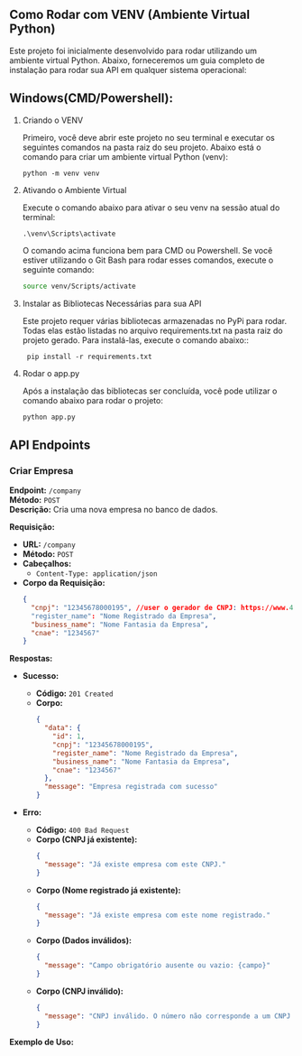## Como Rodar com VENV (Ambiente Virtual Python)
Este projeto foi inicialmente desenvolvido para rodar utilizando um ambiente virtual Python. Abaixo, forneceremos um guia completo de instalação para rodar sua API em qualquer sistema operacional:
## Windows(CMD/Powershell):
1. Criando o VENV

    Primeiro, você deve abrir este projeto no seu terminal e executar os seguintes comandos na pasta raiz do seu projeto.
 Abaixo está o comando para criar um ambiente virtual Python (venv):

    ```commandline
    python -m venv venv
    ```
2. Ativando o Ambiente Virtual

    Execute o comando abaixo para ativar o seu venv na sessão atual do terminal:
    ```commandline
    .\venv\Scripts\activate
    ```
    O comando acima funciona bem para CMD ou Powershell. Se você estiver utilizando o Git Bash para rodar esses comandos, execute o seguinte comando:

      ```bash
      source venv/Scripts/activate
      ```

3. Instalar as Bibliotecas Necessárias para sua API

    Este projeto requer várias bibliotecas armazenadas no PyPi para rodar. Todas elas estão listadas no arquivo requirements.txt na pasta raiz do projeto gerado. Para instalá-las, execute o comando abaixo::
     ```commandline
      pip install -r requirements.txt
      ```     
4. Rodar o app.py

   Após a instalação das bibliotecas ser concluída, você pode utilizar o comando abaixo para rodar o projeto:
    ```bash
    python app.py
    ```

## API Endpoints

### Criar Empresa

**Endpoint:** `/company`  
**Método:** `POST`  
**Descrição:** Cria uma nova empresa no banco de dados.

**Requisição:**

- **URL:** `/company`
- **Método:** `POST`
- **Cabeçalhos:**
  - `Content-Type: application/json`
- **Corpo da Requisição:**
  ```json
  {
    "cnpj": "12345678000195", //user o gerador de CNPJ: https://www.4devs.com.br/gerador_de_cnpj
    "register_name": "Nome Registrado da Empresa",
    "business_name": "Nome Fantasia da Empresa",
    "cnae": "1234567"
  }
  ```

**Respostas:**

- **Sucesso:**
  - **Código:** `201 Created`
  - **Corpo:**
    ```json
    {
      "data": {
        "id": 1,
        "cnpj": "12345678000195",
        "register_name": "Nome Registrado da Empresa",
        "business_name": "Nome Fantasia da Empresa",
        "cnae": "1234567"
      },
      "message": "Empresa registrada com sucesso"
    }
    ```

- **Erro:**
  - **Código:** `400 Bad Request`
  - **Corpo (CNPJ já existente):**
    ```json
    {
      "message": "Já existe empresa com este CNPJ."
    }
    ```
  - **Corpo (Nome registrado já existente):**
    ```json
    {
      "message": "Já existe empresa com este nome registrado."
    }
    ```
  - **Corpo (Dados inválidos):**
    ```json
    {
      "message": "Campo obrigatório ausente ou vazio: {campo}"
    }
    ```
  - **Corpo (CNPJ inválido):**
    ```json
    {
      "message": "CNPJ inválido. O número não corresponde a um CNPJ válido."
    }
    ```

**Exemplo de Uso:**
